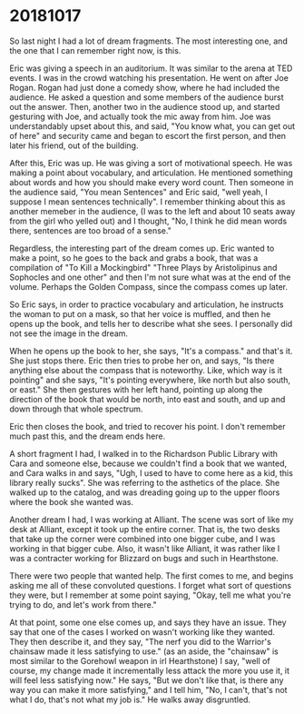 # 20181017
So last night I had a lot of dream fragments. The most interesting one, and the
one that I can remember right now, is this.

Eric was giving a speech in an auditorium. It was similar to the arena at TED
events. I was in the crowd watching his presentation. He went on after Joe
Rogan. Rogan had just done a comedy show, where he had included the audience.
He asked a question and some members of the audience burst out the answer.
Then, another two in the audience stood up, and started gesturing with Joe, and
actually took the mic away from him. Joe was understandably upset about this,
and said, "You know what, you can get out of here" and security came and began
to escort the first person, and then later his friend, out of the building.

After this, Eric was up. He was giving a sort of motivational speech. He was
making a point about vocabulary, and articulation. He mentioned something about
words and how you should make every word count. Then someone in the audience
said, "You mean Sentences" and Eric said, "well yeah, I suppose I mean
sentences technically". I remember thinking about this as another memeber in
the audience, (I was to the left and about 10 seats away from the girl who
yelled out) and I thought, "No, I think he did mean words there, sentences are
too broad of a sense."

Regardless, the interesting part of the dream comes up. Eric wanted to make a
point, so he goes to the back and grabs a book, that was a compilation of "To
Kill a Mockingbird" "Three Plays by Aristolipinus and Sophocles and one other"
and then I'm not sure what was at the end of the volume. Perhaps the Golden
Compass, since the compass comes up later.

So Eric says, in order to practice vocabulary and articulation, he instructs
the woman to put on a mask, so that her voice is muffled, and then he opens up
the book, and tells her to describe what she sees. I personally did not see
the image in the dream.

When he opens up the book to her, she says, "It's a compass." and that's it.
She just stops there. Eric then tries to probe her on, and says, "Is there
anything else about the compass that is noteworthy. Like, which way is it
pointing" and she says, "It's pointing everywhere, like north but also south,
or east." She then gestures with her left hand, pointing up along the direction
of the book that would be north, into east and south, and up and down through
that whole spectrum.

Eric then closes the book, and tried to recover his point. I don't remember
much past this, and the dream ends here.

A short fragment I had, I walked in to the Richardson Public Library with Cara
and someone else, because we couldn't find a book that we wanted, and Cara
walks in and says, "Ugh, I used to have to come here as a kid, this library
really sucks". She was referring to the asthetics of the place. She walked up
to the catalog, and was dreading going up to the upper floors where the book
she wanted was.

Another dream I had, I was working at Alliant. The scene was sort of like my
desk at Alliant, except it took up the entire corner. That is, the two desks
that take up the corner were combined into one bigger cube, and I was working
in that bigger cube. Also, it wasn't like Alliant, it was rather like I was a
contracter working for Blizzard on bugs and such in Hearthstone.

There were two people that wanted help. The first comes to me, and begins
asking me all of these convoluted questions. I forget what sort of questions
they were, but I remember at some point saying, "Okay, tell me what you're
trying to do, and let's work from there."

At that point, some one else comes up, and says they have an issue. They say
that one of the cases I worked on wasn't working like they wanted. They then
describe it, and they say, "The nerf you did to the Warrior's chainsaw made it
less satisfying to use." (as an aside, the "chainsaw" is most similar to the
Gorehowl weapon in irl Hearthstone) I say, "well of course, my change made it
incrementally less attack the more you use it, it will feel less satisfying
now." He says, "But we don't like that, is there any way you can make it more
satisfying," and I tell him, "No, I can't, that's not what I do, that's not
what my job is." He walks away disgruntled.
